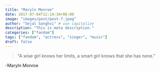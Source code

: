```yaml
---
title: "Maryln Monroe"
date: 2017-07-04T12:14:34+06:00
image: "images/post/post-7.jpeg"
author: "Sejal Sanghvi" # use capitalize
description: "This is meta description."
categories: ["fandom"]
tags: ["fandom", "actress", "singer", "music"]
draft: false
---
```


> "A wise girl knows her limits, a smart girl knows that she has none."

-Maryln Monroe